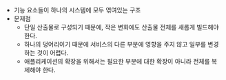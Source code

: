 - 기능 요소들이 하나의 시스템에 모두 엮여있는 구조
- 문제점
	- 단일 산출물로 구성되기 때문에, 작은 변화에도 산출물 전체를 새롭게 빌드해야한다.
	- 하나의 덩어리이기 때문에 서비스의 다른 부분에 영향을 주지 않고 일부를 변경하는 것이 어렵다.
	- 애플리케이션의 확장을 위해서는 필요한 부분에 대한 확장이 아니라 전체를 복제해야 한다.